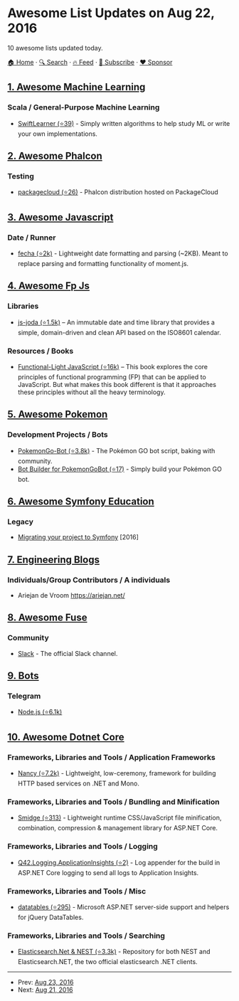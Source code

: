 # Awesome List Updates on Aug 22, 2016

10 awesome lists updated today.

[🏠 Home](/README.md) · [🔍 Search](https://www.trackawesomelist.com/search/) · [🔥 Feed](https://www.trackawesomelist.com/rss.xml) · [📮 Subscribe](https://trackawesomelist.us17.list-manage.com/subscribe?u=d2f0117aa829c83a63ec63c2f&id=36a103854c) · [❤️  Sponsor](https://github.com/sponsors/theowenyoung)



## [1. Awesome Machine Learning](/content/josephmisiti/awesome-machine-learning/README.md)

### Scala / General-Purpose Machine Learning

*   [SwiftLearner (⭐39)](https://github.com/valdanylchuk/swiftlearner/) - Simply written algorithms to help study ML or write your own implementations.

## [2. Awesome Phalcon](/content/phalcon/awesome-phalcon/README.md)

### Testing

*   [packagecloud (⭐26)](https://github.com/phalcongelist/packagecloud) - Phalcon distribution hosted on PackageCloud

## [3. Awesome Javascript](/content/sorrycc/awesome-javascript/README.md)

### Date / Runner

*   [fecha (⭐2k)](https://github.com/taylorhakes/fecha) - Lightweight date formatting and parsing (\~2KB). Meant to replace parsing and formatting functionality of moment.js.

## [4. Awesome Fp Js](/content/stoeffel/awesome-fp-js/README.md)

### Libraries

*   [js-joda (⭐1.5k)](https://github.com/js-joda/js-joda) – An immutable date and time library that provides a simple, domain-driven and clean API based on the ISO8601 calendar.

### Resources / Books

*   [Functional-Light JavaScript (⭐16k)](https://github.com/getify/functional-light-js) – This book explores the core principles of functional programming (FP) that can be applied to JavaScript. But what makes this book different is that it approaches these principles without all the heavy terminology.

## [5. Awesome Pokemon](/content/tobiasbueschel/awesome-pokemon/README.md)

### Development Projects / Bots

*   [PokemonGo-Bot (⭐3.8k)](https://github.com/PokemonGoF/PokemonGo-Bot) - The Pokémon GO bot script, baking with community.
*   [Bot Builder for PokemonGoBot (⭐17)](https://github.com/shilch/pogobot-builder) - Simply build your Pokémon GO bot.

## [6. Awesome Symfony Education](/content/pehapkari/awesome-symfony-education/README.md)

### Legacy

*   [Migrating your project to Symfony](https://stovepipe.systems/post/migrating-your-project-to-symfony) \[2016]

## [7. Engineering Blogs](/content/kilimchoi/engineering-blogs/README.md)

### Individuals/Group Contributors / A individuals

*   Ariejan de Vroom <https://ariejan.net/>

## [8. Awesome Fuse](/content/fuse-compound/awesome-fuse/README.md)

### Community

*   [Slack](https://slackcommunity.fusetools.com/) - The official Slack channel.

## [9. Bots](/content/hackerkid/bots/README.md)

### Telegram

*   [Node.js (⭐6.1k)](https://github.com/telegraf/telegraf)

## [10. Awesome Dotnet Core](/content/thangchung/awesome-dotnet-core/README.md)

### Frameworks, Libraries and Tools / Application Frameworks

*   [Nancy (⭐7.2k)](https://github.com/NancyFx/Nancy) - Lightweight, low-ceremony, framework for building HTTP based services on .NET and Mono.

### Frameworks, Libraries and Tools / Bundling and Minification

*   [Smidge (⭐313)](https://github.com/Shazwazza/Smidge/) - Lightweight runtime CSS/JavaScript file minification, combination, compression & management library for ASP.NET Core.

### Frameworks, Libraries and Tools / Logging

*   [Q42.Logging.ApplicationInsights (⭐2)](https://github.com/Q42/Q42.Logging.ApplicationInsights) - Log appender for the build in ASP.NET Core logging to send all logs to Application Insights.

### Frameworks, Libraries and Tools / Misc

*   [datatables (⭐295)](https://github.com/ALMMa/datatables.aspnet/tree/dev) - Microsoft ASP.NET server-side support and helpers for jQuery DataTables.

### Frameworks, Libraries and Tools / Searching

*   [Elasticsearch.Net & NEST (⭐3.3k)](https://github.com/elastic/elasticsearch-net) - Repository for both NEST and Elasticsearch.NET, the two official elasticsearch .NET clients.

---

- Prev: [Aug 23, 2016](/content/2016/08/23/README.md)
- Next: [Aug 21, 2016](/content/2016/08/21/README.md)